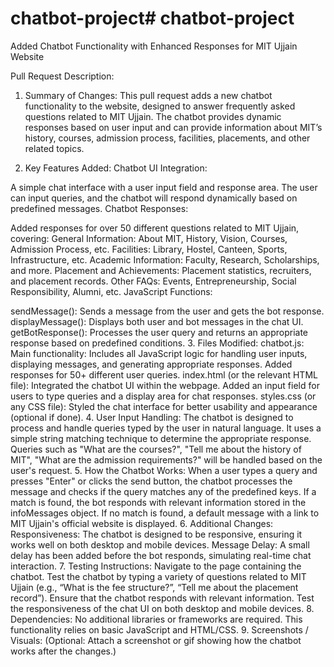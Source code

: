 # chatbot-project# chatbot-project
Added Chatbot Functionality with Enhanced Responses for MIT Ujjain Website

Pull Request Description:
1. Summary of Changes:
This pull request adds a new chatbot functionality to the website, designed to answer frequently asked questions related to MIT Ujjain. The chatbot provides dynamic responses based on user input and can provide information about MIT’s history, courses, admission process, facilities, placements, and other related topics.

2. Key Features Added:
Chatbot UI Integration:

A simple chat interface with a user input field and response area.
The user can input queries, and the chatbot will respond dynamically based on predefined messages.
Chatbot Responses:

Added responses for over 50 different questions related to MIT Ujjain, covering:
General Information: About MIT, History, Vision, Courses, Admission Process, etc.
Facilities: Library, Hostel, Canteen, Sports, Infrastructure, etc.
Academic Information: Faculty, Research, Scholarships, and more.
Placement and Achievements: Placement statistics, recruiters, and placement records.
Other FAQs: Events, Entrepreneurship, Social Responsibility, Alumni, etc.
JavaScript Functions:

sendMessage(): Sends a message from the user and gets the bot response.
displayMessage(): Displays both user and bot messages in the chat UI.
getBotResponse(): Processes the user query and returns an appropriate response based on predefined conditions.
3. Files Modified:
chatbot.js:
Main functionality: Includes all JavaScript logic for handling user inputs, displaying messages, and generating appropriate responses.
Added responses for 50+ different user queries.
index.html (or the relevant HTML file):
Integrated the chatbot UI within the webpage.
Added an input field for users to type queries and a display area for chat responses.
styles.css (or any CSS file):
Styled the chat interface for better usability and appearance (optional if done).
4. User Input Handling:
The chatbot is designed to process and handle queries typed by the user in natural language. It uses a simple string matching technique to determine the appropriate response.
Queries such as "What are the courses?", "Tell me about the history of MIT", "What are the admission requirements?" will be handled based on the user's request.
5. How the Chatbot Works:
When a user types a query and presses "Enter" or clicks the send button, the chatbot processes the message and checks if the query matches any of the predefined keys.
If a match is found, the bot responds with relevant information stored in the infoMessages object.
If no match is found, a default message with a link to MIT Ujjain's official website is displayed.
6. Additional Changes:
Responsiveness: The chatbot is designed to be responsive, ensuring it works well on both desktop and mobile devices.
Message Delay: A small delay has been added before the bot responds, simulating real-time chat interaction.
7. Testing Instructions:
Navigate to the page containing the chatbot.
Test the chatbot by typing a variety of questions related to MIT Ujjain (e.g., “What is the fee structure?”, “Tell me about the placement record”).
Ensure that the chatbot responds with relevant information.
Test the responsiveness of the chat UI on both desktop and mobile devices.
8. Dependencies:
No additional libraries or frameworks are required. This functionality relies on basic JavaScript and HTML/CSS.
9. Screenshots / Visuals:
(Optional: Attach a screenshot or gif showing how the chatbot works after the changes.)
